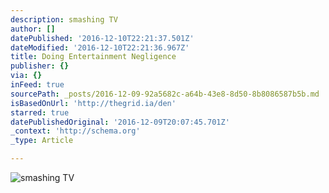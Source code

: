 ```yaml
---
description: smashing TV
author: []
datePublished: '2016-12-10T22:21:37.501Z'
dateModified: '2016-12-10T22:21:36.967Z'
title: Doing Entertainment Negligence
publisher: {}
via: {}
inFeed: true
sourcePath: _posts/2016-12-09-92a5682c-a64b-43e8-8d50-8b8086587b5b.md
isBasedOnUrl: 'http://thegrid.ia/den'
starred: true
datePublishedOriginal: '2016-12-09T20:07:45.701Z'
_context: 'http://schema.org'
_type: Article

---
```

![smashing TV](https://imgflo.herokuapp.com/graph/2b2431f8e7ba7b0/a3c311c7378f4df6472cb2e269342210/croprotate.png?cropheight=1590&cropwidth=1814&degrees=0&input=https%3A%2F%2Fthe-grid-user-content.s3-us-west-2.amazonaws.com%2Ff509b5fd-98f7-4738-8493-69411316ced0.png&x=0&y=31)